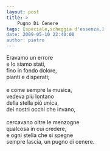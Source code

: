 ```yaml
---
layout: post
title: >
    Pugno Di Cenere
tags: [speciale,scheggia d'essenza,]
date: 2009-05-10 22:40:00
author: pietro
---
```

Eravamo un errore<br/>e lo siamo stati,<br/>fino in fondo dolore,<br/>pianti e disperati;<br/><br/>e come sempre la musica,<br/>vedeva più lontano<br/>della stella più unica,<br/>dei nostri occhi che invano,<br/><br/>cercavano oltre le menzogne<br/>qualcosa in cui credere,<br/>e ogni stella che si spegne<br/>sempre lascia, un pugno di cenere.
